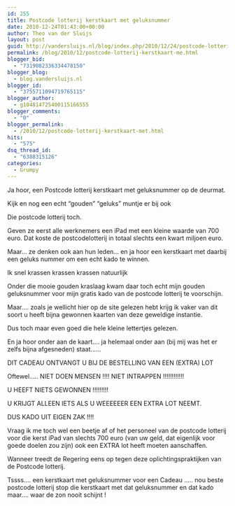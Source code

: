 ```yaml
---
id: 255
title: Postcode lotterij kerstkaart met geluksnummer
date: 2010-12-24T01:43:00+00:00
author: Theo van der Sluijs
layout: post
guid: http://vandersluijs.nl/blog/index.php/2010/12/24/postcode-lotterij-kerstkaart-me/
permalink: /blog/2010/12/postcode-lotterij-kerstkaart-me.html
blogger_bid:
  - "7319082336334478150"
blogger_blog:
  - blog.vandersluijs.nl
blogger_id:
  - "3755711094719765115"
blogger_author:
  - g104814725400115166555
blogger_comments:
  - "0"
blogger_permalink:
  - /2010/12/postcode-lotterij-kerstkaart-met.html
hits:
  - "575"
dsq_thread_id:
  - "6388315126"
categories:
  - Grumpy
---
```

Ja hoor, een Postcode lotterij kerstkaart met geluksnummer op de deurmat.

Kijk en nog een echt “gouden” “geluks” muntje er bij ook

Die postcode lotterij toch.

Geven ze eerst alle werknemers een iPad met een kleine waarde van 700 euro. Dat koste de postcodelotterij in totaal slechts een kwart miljoen euro.

Maar… ze denken ook aan hun leden… en ja hoor een kerstkaart met daarbij een geluks nummer om een echt kado te winnen.

Ik snel krassen krassen krassen natuurlijk

Onder die mooie gouden kraslaag kwam daar toch echt mijn gouden geluksnummer voor mijn gratis kado van de postcode lotterij te voorschijn.

Maar…. zoals je wellicht hier op de site gelezen hebt krijg ik vaker van dit soort u heeft bijna gewonnen kaarten van deze geweldige instantie.

Dus toch maar even goed die hele kleine lettertjes gelezen.

En ja hoor onder aan de kaart…. ja helemaal onder aan (bij mij was het er zelfs bijna afgesneden) staat……

DIT CADEAU ONTVANGT U BIJ DE BESTELLING VAN EEN (EXTRA) LOT

Oftewel….. NIET DOEN MENSEN !!!! NIET INTRAPPEN !!!!!!!!!!!!

U HEEFT NIETS GEWONNEN !!!!!!!!!

U KRIJGT ALLEEN IETS ALS U WEEEEEER EEN EXTRA LOT NEEMT.

DUS KADO UIT EIGEN ZAK !!!!

Vraag ik me toch wel een beetje af of het personeel van de postcode lotterij voor die kerst iPad van slechts 700 euro (van uw geld, dat eigenlijk voor goede doelen zou zijn) ook een EXTRA lot heeft moeten aanschaffen.

Wanneer treedt de Regering eens op tegen deze oplichtingspraktijken van de Postcode lotterij.

Tssss…. een kerstkaart met geluksnummer voor een Cadeau ….. nou beste postcode lotterij stop die kerstkaart met dat geluksnummer en dat kado maar…. waar de zon nooit schijnt !